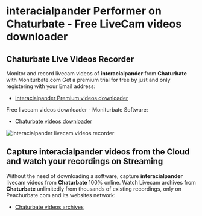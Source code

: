 # interacialpander Performer on Chaturbate - Free LiveCam videos downloader

## Chaturbate Live Videos Recorder

Monitor and record livecam videos of **interacialpander** from **Chaturbate** with Moniturbate.com
Get a premium trial for free by just and only registering with your Email address:
* [interacialpander Premium videos downloader](https://moniturbate.com/request-demo-licence-key.html)

Free livecam videos downloader - Moniturbate Software:
* [Chaturbate videos downloader](https://moniturbate.com/moniturbate-download-software.html)

![interacialpander livecam videos recorder](https://peachurnet.com/templates/moniturbate-software.png)


## Capture interacialpander videos from the Cloud and watch your recordings on Streaming

Without the need of downloading a software, capture **interacialpander** livecam videos from **Chaturbate** 100% online.
Watch Livecam archives from **Chaturbate** unlimitedly from thousands of existing recordings, only on Peachurbate.com and its websites network:
* [Chaturbate videos archives](https://peachurnet.com/)